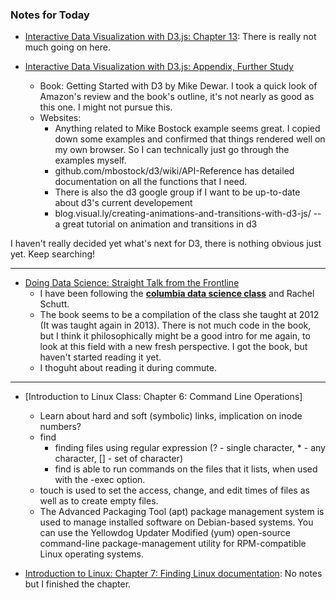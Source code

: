 ### Notes for Today

* [Interactive Data Visualization with D3.js: Chapter 13](http://chimera.labs.oreilly.com/books/1230000000345/ch13.html): There is really not much going on here.

* [Interactive Data Visualization with D3.js: Appendix, Further Study](http://chimera.labs.oreilly.com/books/1230000000345/apa.html)
	* Book: Getting Started with D3 by Mike Dewar. I took a quick look of Amazon's review and the book's outline, it's not nearly as good as this one. I might not pursue this.
	* Websites:
		* Anything related to Mike Bostock example seems great. I copied down some examples and confirmed that things rendered well on my own browser. So I can technically just go through the examples myself.
		* github.com/mbostock/d3/wiki/API-Reference has detailed documentation on all the functions that I need.
		* There is also the d3 google group if I want to be up-to-date about d3's current developement
		* blog.visual.ly/creating-animations-and-transitions-with-d3-js/ -- a great tutorial on animation and transitions in d3


I haven't really decided yet what's next for D3, there is nothing obvious just yet. Keep searching!

---

* [Doing Data Science: Straight Talk from the Frontline](http://www.amazon.com/Doing-Data-Science-Straight-Frontline/dp/1449358659/ref=sr_1_1?ie=UTF8&qid=1408902453&sr=8-1&keywords=doing+data+science)
	* I have been following the [**columbia data science class**](http://columbiadatascience.com/) and Rachel Schutt.
	* The book seems to be a compilation of the class she taught at 2012 (It was taught again in 2013). There is not much code in the book, but I think it philosophically might be a good intro for me again, to look at this field with a new fresh perspective. I got the book, but haven't started reading it yet.
	* I thoguht about reading it during commute.

---

* [Introduction to Linux Class: Chapter 6: Command Line Operations]
	* Learn about hard and soft (symbolic) links, implication on inode numbers?
	* find
		* finding files using regular expression (? - single character, * - any character, [] - set of character)
		* find is able to run commands on the files that it lists, when used with the -exec option.
	* touch is used to set the access, change, and edit times of files as well as to create empty files.
	* The Advanced Packaging Tool (apt) package management system is used to manage installed software on Debian-based systems. You can use the Yellowdog Updater Modified (yum) open-source command-line package-management utility for RPM-compatible Linux operating systems.

* [Introduction to Linux: Chapter 7: Finding Linux documentation](https://courses.edx.org/courses/LinuxFoundationX/LFS101x/2T2014/courseware/f815b34178874936b6e3da6f32a95e76/ca27296345774be3869e1bdef4e7bbc6/1): No notes but I finished the chapter.
